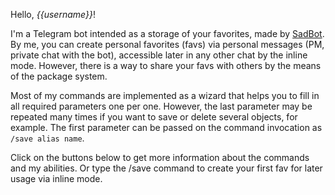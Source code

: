 Hello, *{{username}}*!

I'm a Telegram bot intended as a storage of your favorites, made by [SadBot](https://t.me/kozalo_blog). By me, you can create personal favorites (favs) via personal messages (PM, private chat with the bot), accessible later in any other chat by the inline mode. However, there is a way to share your favs with others by the means of the package system.

Most of my commands are implemented as a wizard that helps you to fill in all required parameters one per one. However, the last parameter may be repeated many times if you want to save or delete several objects, for example. The first parameter can be passed on the command invocation as `/save alias name`.

Click on the buttons below to get more information about the commands and my abilities. Or type the /save command to create your first fav for later usage via inline mode.

